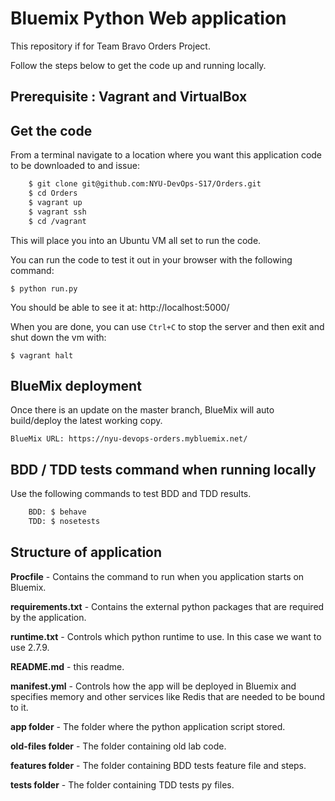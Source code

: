 # Bluemix Python Web application
This repository if for Team Bravo Orders Project.

Follow the steps below to get the code up and running locally.

## Prerequisite : Vagrant and VirtualBox

## Get the code
From a terminal navigate to a location where you want this application code to be downloaded to and issue:
```bash
    $ git clone git@github.com:NYU-DevOps-S17/Orders.git
    $ cd Orders
    $ vagrant up
    $ vagrant ssh
    $ cd /vagrant
```
This will place you into an Ubuntu VM all set to run the code.

You can run the code to test it out in your browser with the following command:

    $ python run.py

You should be able to see it at: http://localhost:5000/

When you are done, you can use `Ctrl+C` to stop the server and then exit and shut down the vm with:

    $ vagrant halt

## BlueMix deployment

Once there is an update on the master branch, BlueMix will auto build/deploy the latest working copy.

    BlueMix URL: https://nyu-devops-orders.mybluemix.net/

## BDD / TDD tests command when running locally

Use the following commands to test BDD and TDD results.
```bash
    BDD: $ behave
    TDD: $ nosetests
```

## Structure of application

**Procfile** - Contains the command to run when you application starts on Bluemix. 

**requirements.txt** - Contains the external python packages that are required by the application. 

**runtime.txt** - Controls which python runtime to use. In this case we want to use 2.7.9.

**README.md** - this readme.

**manifest.yml** - Controls how the app will be deployed in Bluemix and specifies memory and other services like Redis that are needed to be bound to it.

**app folder** - The folder where the python application script stored.

**old-files folder** - The folder containing old lab code.

**features folder** - The folder containing BDD tests feature file and steps.

**tests folder** - The folder containing TDD tests py files.

